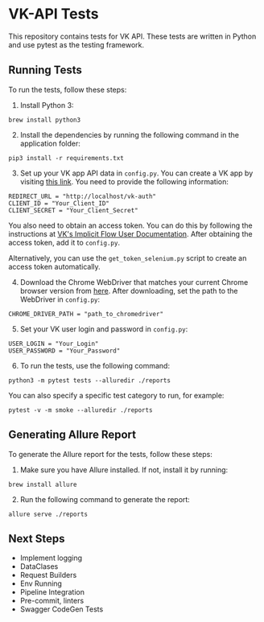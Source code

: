 # VK-API Tests

This repository contains tests for VK API. These tests are written in Python and use pytest as the testing framework.

## Running Tests

To run the tests, follow these steps:

1. Install Python 3:

```
brew install python3
```

2. Install the dependencies by running the following command in the application folder:

```
pip3 install -r requirements.txt
```

3. Set up your VK app API data in `config.py`. You can create a VK app by
   visiting [this link](https://vk.com/editapp?act=create). You need to provide the following information:

```
REDIRECT_URL = "http://localhost/vk-auth"
CLIENT_ID = "Your_Client_ID"
CLIENT_SECRET = "Your_Client_Secret"
```

You also need to obtain an access token. You can do this by following the instructions
at [VK's Implicit Flow User Documentation](https://vk.com/dev/implicit_flow_user). After obtaining the access token, add
it to `config.py`.

Alternatively, you can use the `get_token_selenium.py` script to create an access token automatically.

4. Download the Chrome WebDriver that matches your current Chrome browser version
   from [here](https://sites.google.com/a/chromium.org/chromedriver/downloads). After downloading, set the path to the
   WebDriver in `config.py`:

```
CHROME_DRIVER_PATH = "path_to_chromedriver"
```

5. Set your VK user login and password in `config.py`:

```
USER_LOGIN = "Your_Login"
USER_PASSWORD = "Your_Password"
```

6. To run the tests, use the following command:

```
python3 -m pytest tests --alluredir ./reports
```

You can also specify a specific test category to run, for example:

```
pytest -v -m smoke --alluredir ./reports
```

## Generating Allure Report

To generate the Allure report for the tests, follow these steps:

1. Make sure you have Allure installed. If not, install it by running:

```
brew install allure
```

2. Run the following command to generate the report:

```
allure serve ./reports
```

## Next Steps

- Implement logging
- DataClases
- Request Builders
- Env Running 
- Pipeline Integration
- Pre-commit, linters
- Swagger CodeGen Tests

